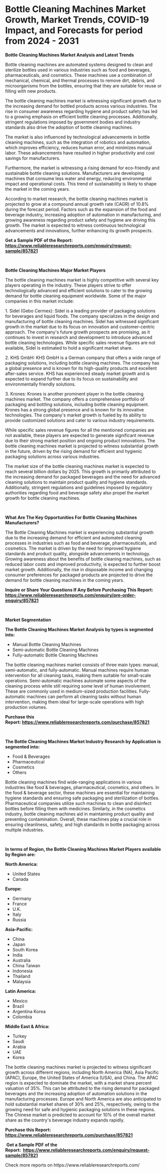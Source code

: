 <p><h1>Bottle Cleaning Machines Market Growth, Market Trends, COVID-19 Impact, and Forecasts for period from 2024 - 2031</h1></p><p><strong>Bottle Cleaning Machines Market Analysis and Latest Trends</strong></p>
<p><p>Bottle cleaning machines are automated systems designed to clean and sterilize bottles used in various industries such as food and beverages, pharmaceuticals, and cosmetics. These machines use a combination of mechanical, chemical, and thermal processes to remove dirt, debris, and microorganisms from the bottles, ensuring that they are suitable for reuse or filling with new products.</p><p>The bottle cleaning machines market is witnessing significant growth due to the increasing demand for bottled products across various industries. The rise in consumer awareness regarding hygiene and product safety has led to a growing emphasis on efficient bottle cleaning processes. Additionally, stringent regulations imposed by government bodies and industry standards also drive the adoption of bottle cleaning machines.</p><p>The market is also influenced by technological advancements in bottle cleaning machines, such as the integration of robotics and automation, which improves efficiency, reduces human error, and minimizes manual labor. These advancements have resulted in higher productivity and cost savings for manufacturers.</p><p>Furthermore, the market is witnessing a rising demand for eco-friendly and sustainable bottle cleaning solutions. Manufacturers are developing machines that consume less water and energy, reducing environmental impact and operational costs. This trend of sustainability is likely to shape the market in the coming years.</p><p>According to market research, the bottle cleaning machines market is projected to grow at a compound annual growth rate (CAGR) of 10.8% during the forecast period. Factors such as the expansion of the food and beverage industry, increasing adoption of automation in manufacturing, and growing awareness regarding product safety and hygiene are driving this growth. The market is expected to witness continuous technological advancements and innovations, further enhancing its growth prospects.</p></p>
<p><strong>Get a Sample PDF of the Report:&nbsp; <a href="https://www.reliableresearchreports.com/enquiry/request-sample/857821">https://www.reliableresearchreports.com/enquiry/request-sample/857821</a></strong></p>
<p>&nbsp;</p>
<p><strong>Bottle Cleaning Machines Major Market Players</strong></p>
<p><p>The bottle cleaning machines market is highly competitive with several key players operating in the industry. These players strive to offer technologically advanced and efficient solutions to cater to the growing demand for bottle cleaning equipment worldwide. Some of the major companies in this market include:</p><p>1. Sidel (Gebo Cermex): Sidel is a leading provider of packaging solutions for beverages and liquid foods. The company specializes in the design and manufacturing of bottle cleaning machines. Sidel has witnessed significant growth in the market due to its focus on innovation and customer-centric approach. The company's future growth prospects are promising, as it continues to invest in research and development to introduce advanced bottle cleaning technologies. While specific sales revenue figures are not available, Sidel is estimated to hold a significant market share.</p><p>2. KHS GmbH: KHS GmbH is a German company that offers a wide range of packaging solutions, including bottle cleaning machines. The company has a global presence and is known for its high-quality products and excellent after-sales service. KHS has experienced steady market growth and is expected to expand further due to its focus on sustainability and environmentally friendly solutions.</p><p>3. Krones: Krones is another prominent player in the bottle cleaning machines market. The company offers a comprehensive portfolio of packaging and bottling solutions, including bottle cleaning equipment. Krones has a strong global presence and is known for its innovative technologies. The company's market growth is fueled by its ability to provide customized solutions and cater to various industry requirements.</p><p>While specific sales revenue figures for all the mentioned companies are not available, these players are expected to generate significant revenue due to their strong market position and ongoing product innovations. The bottle cleaning machines market is projected to witness substantial growth in the future, driven by the rising demand for efficient and hygienic packaging solutions across various industries.</p><p>The market size of the bottle cleaning machines market is expected to reach several billion dollars by 2025. This growth is primarily attributed to the increasing demand for packaged beverages and the need for advanced cleaning solutions to maintain product quality and hygiene standards. Additionally, stringent regulations and guidelines imposed by regulatory authorities regarding food and beverage safety also propel the market growth for bottle cleaning machines.</p></p>
<p>&nbsp;</p>
<p><strong>What Are The Key Opportunities For Bottle Cleaning Machines Manufacturers?</strong></p>
<p><p>The Bottle Cleaning Machines market is experiencing substantial growth due to the increasing demand for efficient and automated cleaning processes in industries such as food and beverage, pharmaceuticals, and cosmetics. The market is driven by the need for improved hygiene standards and product quality, alongside advancements in technology. Growing awareness about the benefits of bottle cleaning machines, such as reduced labor costs and improved productivity, is expected to further boost market growth. Additionally, the rise in disposable income and changing consumer preferences for packaged products are projected to drive the demand for bottle cleaning machines in the coming years.</p></p>
<p><strong>Inquire or Share Your Questions If Any Before Purchasing This Report: <a href="https://www.reliableresearchreports.com/enquiry/pre-order-enquiry/857821">https://www.reliableresearchreports.com/enquiry/pre-order-enquiry/857821</a></strong></p>
<p>&nbsp;</p>
<p><strong>Market Segmentation</strong></p>
<p><strong>The Bottle Cleaning Machines Market Analysis by types is segmented into:</strong></p>
<p><ul><li>Manual Bottle Cleaning Machines</li><li>Semi-automatic Bottle Cleaning Machines</li><li>Fully-automatic Bottle Cleaning Machines</li></ul></p>
<p><p>The bottle cleaning machines market consists of three main types: manual, semi-automatic, and fully-automatic. Manual machines require human intervention for all cleaning tasks, making them suitable for small-scale operations. Semi-automatic machines automate some aspects of the cleaning process while still requiring some level of human involvement. These are commonly used in medium-sized production facilities. Fully-automatic machines can perform all cleaning tasks without human intervention, making them ideal for large-scale operations with high production volumes.</p></p>
<p><strong>Purchase this Report:&nbsp;<a href="https://www.reliableresearchreports.com/purchase/857821">https://www.reliableresearchreports.com/purchase/857821</a></strong></p>
<p>&nbsp;</p>
<p><strong>The Bottle Cleaning Machines Market Industry Research by Application is segmented into:</strong></p>
<p><ul><li>Food & Beverages</li><li>Pharmaceutical</li><li>Cosmetics</li><li>Others</li></ul></p>
<p><p>Bottle cleaning machines find wide-ranging applications in various industries like food & beverages, pharmaceutical, cosmetics, and others. In the food & beverage sector, these machines are essential for maintaining hygiene standards and ensuring safe packaging and sterilization of bottles. Pharmaceutical companies utilize such machines to clean and disinfect bottles before filling them with medicines. Similarly, in the cosmetics industry, bottle cleaning machines aid in maintaining product quality and preventing contamination. Overall, these machines play a crucial role in ensuring cleanliness, safety, and high standards in bottle packaging across multiple industries.</p></p>
<p>&nbsp;</p>
<p><strong>In terms of Region, the Bottle Cleaning Machines Market Players available by Region are:</strong></p>
<p>
    <p> <strong> North America: </strong>
        <ul>
            <li>United States</li>
            <li>Canada</li>
        </ul>
        </p> 
    <p> <strong> Europe: </strong>
        <ul>
            <li>Germany</li>
            <li>France</li>
            <li>U.K.</li>
            <li>Italy</li>
            <li>Russia</li>
        </ul>
        </p> 
    <p> <strong> Asia-Pacific: </strong>
        <ul>
            <li>China</li>
            <li>Japan</li>
            <li>South Korea</li>
            <li>India</li>
            <li>Australia</li>
            <li>China Taiwan</li>
            <li>Indonesia</li>
            <li>Thailand</li>
            <li>Malaysia</li>
        </ul>
        </p> 
    <p> <strong> Latin America: </strong>
        <ul>
            <li>Mexico</li>
            <li>Brazil</li>
            <li>Argentina Korea</li>
            <li>Colombia</li>
        </ul>
        </p> 
    <p> <strong> Middle East & Africa: </strong>
        <ul>
            <li>Turkey</li>
            <li>Saudi</li>
            <li>Arabia</li>
            <li>UAE</li>
            <li>Korea</li>
        </ul>
    </p>
    </p>
<p><p>The bottle cleaning machines market is projected to witness significant growth across different regions, including North America (NA), Asia Pacific (APAC), Europe, the United States of America (USA), and China. The APAC region is expected to dominate the market, with a market share percent valuation of 35%. This can be attributed to the rising demand for packaged beverages and the increasing adoption of automation solutions in the manufacturing processes. Europe and North America are also anticipated to hold substantial market shares of 30% and 25%, respectively, owing to the growing need for safe and hygienic packaging solutions in these regions. The Chinese market is predicted to account for 10% of the overall market share as the country's beverage industry expands rapidly.</p></p>
<p><strong>Purchase this Report: <a href="https://www.reliableresearchreports.com/purchase/857821">https://www.reliableresearchreports.com/purchase/857821</a></strong></p>
<p>&nbsp;<strong>Get a Sample PDF of the Report:&nbsp;&nbsp;<a href="https://www.reliableresearchreports.com/enquiry/request-sample/857821">https://www.reliableresearchreports.com/enquiry/request-sample/857821</a></strong></p>
<p><strong></strong></p>
<p>Check more reports on https://www.reliableresearchreports.com/</p>